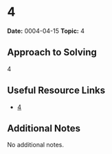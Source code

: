 
# 4

**Date:** 0004-04-15
**Topic:** 4

## Approach to Solving

4

## Useful Resource Links

- [4](4)

## Additional Notes

No additional notes.
    